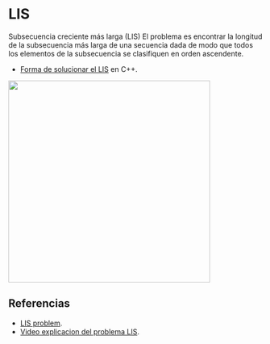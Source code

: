# LIS

Subsecuencia creciente más larga (LIS) El problema es encontrar 
la longitud de la subsecuencia más larga de una secuencia dada de modo que 
todos los elementos de la subsecuencia se clasifiquen en orden ascendente.

* [Forma de solucionar el LIS](https://github.com/Lutyvr02/Algoritmica/blob/main/Contenidos/Problemas/LIS/LIS.cpp) en C++.

<img src="(https://user-images.githubusercontent.com/101956531/199814941-306b7001-6b08-4475-ab10-e843b06cfaab.jpg)" width="400">

## Referencias 
* [LIS problem](https://www.geeksforgeeks.org/longest-increasing-subsequence-dp-3/).
* [Video explicacion del problema LIS](https://www.youtube.com/watch?v=cjWnW0hdF1Y).
